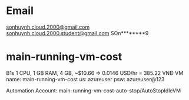 # Email

sonhuynh.cloud.2000@gmail.com
sonhuynh.cloud.2000.student@gmail.com
SOn**\*\*\*\***9

# main-running-vm-cost

B1s
1 CPU, 1 GB RAM, 4 GB, ~$10.66 => 0.0146 USD/hr = 385.22 VNĐ
VM name: main-running-vm-cost
us: azureuser
psw: azureuser@123

Automation Account: main-running-vm-cost-auto-stop/AutoStopIdleVM
